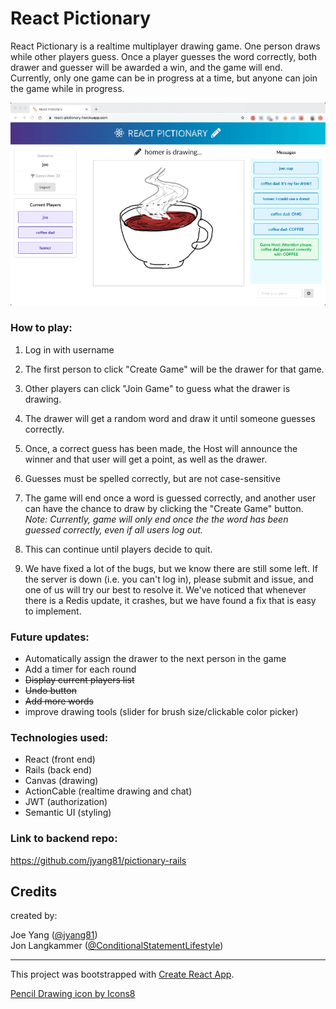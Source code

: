 # React Pictionary

React Pictionary is a realtime multiplayer drawing game. One person draws while other players guess. Once a player guesses the word correctly, both drawer and guesser will be awarded a win, and the game will end. Currently, only one game can be in progress at a time, but anyone can join the game while in progress.

![Screenshot](/screenshot-winner-w.png)

### How to play:

1. Log in with username

2. The first person to click "Create Game" will be the drawer for that game.

3. Other players can click "Join Game" to guess what the drawer is drawing.

4. The drawer will get a random word and draw it until someone guesses correctly.

5. Once, a correct guess has been made, the Host will announce the winner and that user will get a point, as well as the drawer.

6. Guesses must be spelled correctly, but are not case-sensitive

7. The game will end once a word is guessed correctly, and another user can have the chance to draw by clicking the "Create Game" button. *Note: Currently, game will only end once the the word has been guessed correctly, even if all users log out.*

8. This can continue until players decide to quit.

9. We have fixed a lot of the bugs, but we know there are still some left. If the server is down (i.e. you can't log in), please submit and issue, and one of us will try our best to resolve it. We've noticed that whenever there is a Redis update, it crashes, but we have found a fix that is easy to implement. 


### Future updates:

 - Automatically assign the drawer to the next person in the game
 - Add a timer for each round
 - ~~Display current players list~~
 - ~~Undo button~~
 - ~~Add more words~~
 - improve drawing tools (slider for brush size/clickable color picker)


### Technologies used:

 - React (front end)
 - Rails (back end)
 - Canvas (drawing)
 - ActionCable (realtime drawing and chat)
 - JWT (authorization)
 - Semantic UI (styling)

### Link to backend repo:
https://github.com/jyang81/pictionary-rails


## Credits

created by:

Joe Yang  ([@jyang81](https://github.com/jyang81))   
Jon Langkammer  ([@ConditionalStatementLifestyle](https://github.com/ConditionalStatementLifestyle))

---

This project was bootstrapped with [Create React App](https://github.com/facebook/create-react-app).

<a href="https://icons8.com/icon/20388/pencil-drawing">Pencil Drawing icon by Icons8</a>
